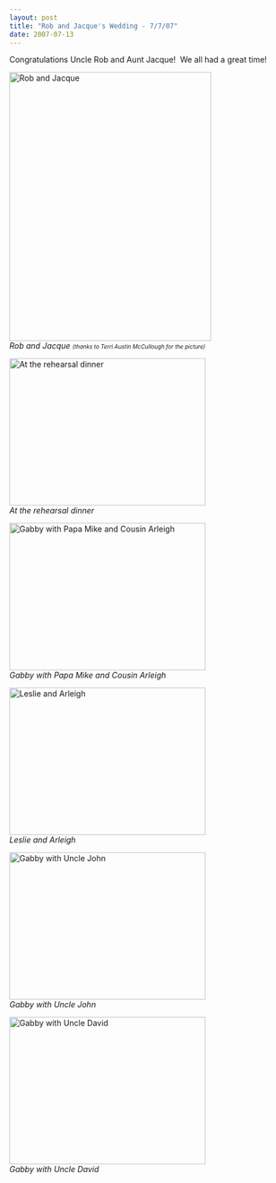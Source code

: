 ```yaml
---
layout: post
title: "Rob and Jacque's Wedding - 7/7/07"
date: 2007-07-13
---
```


<p>Congratulations Uncle Rob and Aunt Jacque!  We all had a great time!</p>
<p><img height="480" alt="Rob and Jacque" src="http://www.thepaladinos.com/Portals/thepaladinos/Blog/Files/1/43/RobJacquestanding.jpg" width="360"/><br/>
<em>Rob and Jacque <font size="1">(thanks to Terri Austin McCullough for the picture)</font></em></p>
<p><img height="263" alt="At the rehearsal dinner" src="http://www.thepaladinos.com/Portals/thepaladinos/Blog/Files/1/43/P1000857 (Custom).JPG " width="350"/><br/>
<em>At the rehearsal dinner</em></p>
<p><img height="263" alt="Gabby with Papa Mike and Cousin Arleigh" src="http://www.thepaladinos.com/Portals/thepaladinos/Blog/Files/1/43/P1000873 (Custom).JPG " width="350"/><br/>
<em>Gabby with Papa Mike and Cousin Arleigh</em></p>
<p><img height="263" alt="Leslie and Arleigh" src="http://www.thepaladinos.com/Portals/thepaladinos/Blog/Files/1/43/P1000872 (Custom).JPG " width="350"/><br/>
<em>Leslie and Arleigh</em></p>
<p><img height="263" alt="Gabby with Uncle John" src="http://www.thepaladinos.com/Portals/thepaladinos/Blog/Files/1/43/P1000861 (Custom).JPG " width="350"/><br/>
<em>Gabby with Uncle John</em></p>
<p><img height="263" alt="Gabby with Uncle David" src="http://www.thepaladinos.com/Portals/thepaladinos/Blog/Files/1/43/P1000860 (Custom).JPG " width="350"/><br/>
<em>Gabby with Uncle David</em></p>
